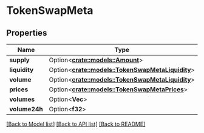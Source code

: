 # TokenSwapMeta

## Properties

Name | Type | Description | Notes
------------ | ------------- | ------------- | -------------
**supply** | Option<[**crate::models::Amount**](Amount.md)> |  | [optional]
**liquidity** | Option<[**crate::models::TokenSwapMetaLiquidity**](TokenSwap_meta_liquidity.md)> |  | [optional]
**volume** | Option<[**crate::models::TokenSwapMetaLiquidity**](TokenSwap_meta_liquidity.md)> |  | [optional]
**prices** | Option<[**crate::models::TokenSwapMetaPrices**](TokenSwap_meta_prices.md)> |  | [optional]
**volumes** | Option<**Vec<f32>**> |  | [optional]
**volume24h** | Option<**f32**> |  | [optional]

[[Back to Model list]](../solanabeach_api.wiki/Home.md#documentation-for-models) [[Back to API list]](../solanabeach_api.wiki/Home.md#documentation-for-api-endpoints) [[Back to README]](../solanabeach_api.wiki/Home.md)


